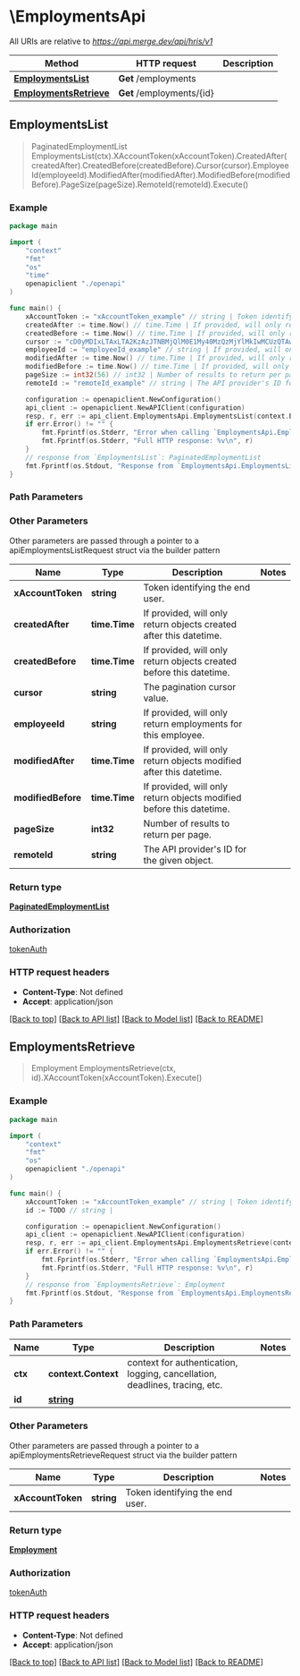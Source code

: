 # \EmploymentsApi

All URIs are relative to *https://api.merge.dev/api/hris/v1*

Method | HTTP request | Description
------------- | ------------- | -------------
[**EmploymentsList**](EmploymentsApi.md#EmploymentsList) | **Get** /employments | 
[**EmploymentsRetrieve**](EmploymentsApi.md#EmploymentsRetrieve) | **Get** /employments/{id} | 



## EmploymentsList

> PaginatedEmploymentList EmploymentsList(ctx).XAccountToken(xAccountToken).CreatedAfter(createdAfter).CreatedBefore(createdBefore).Cursor(cursor).EmployeeId(employeeId).ModifiedAfter(modifiedAfter).ModifiedBefore(modifiedBefore).PageSize(pageSize).RemoteId(remoteId).Execute()





### Example

```go
package main

import (
    "context"
    "fmt"
    "os"
    "time"
    openapiclient "./openapi"
)

func main() {
    xAccountToken := "xAccountToken_example" // string | Token identifying the end user.
    createdAfter := time.Now() // time.Time | If provided, will only return objects created after this datetime. (optional)
    createdBefore := time.Now() // time.Time | If provided, will only return objects created before this datetime. (optional)
    cursor := "cD0yMDIxLTAxLTA2KzAzJTNBMjQlM0E1My40MzQzMjYlMkIwMCUzQTAw" // string | The pagination cursor value. (optional)
    employeeId := "employeeId_example" // string | If provided, will only return employments for this employee. (optional)
    modifiedAfter := time.Now() // time.Time | If provided, will only return objects modified after this datetime. (optional)
    modifiedBefore := time.Now() // time.Time | If provided, will only return objects modified before this datetime. (optional)
    pageSize := int32(56) // int32 | Number of results to return per page. (optional)
    remoteId := "remoteId_example" // string | The API provider's ID for the given object. (optional)

    configuration := openapiclient.NewConfiguration()
    api_client := openapiclient.NewAPIClient(configuration)
    resp, r, err := api_client.EmploymentsApi.EmploymentsList(context.Background()).XAccountToken(xAccountToken).CreatedAfter(createdAfter).CreatedBefore(createdBefore).Cursor(cursor).EmployeeId(employeeId).ModifiedAfter(modifiedAfter).ModifiedBefore(modifiedBefore).PageSize(pageSize).RemoteId(remoteId).Execute()
    if err.Error() != "" {
        fmt.Fprintf(os.Stderr, "Error when calling `EmploymentsApi.EmploymentsList``: %v\n", err)
        fmt.Fprintf(os.Stderr, "Full HTTP response: %v\n", r)
    }
    // response from `EmploymentsList`: PaginatedEmploymentList
    fmt.Fprintf(os.Stdout, "Response from `EmploymentsApi.EmploymentsList`: %v\n", resp)
}
```

### Path Parameters



### Other Parameters

Other parameters are passed through a pointer to a apiEmploymentsListRequest struct via the builder pattern


Name | Type | Description  | Notes
------------- | ------------- | ------------- | -------------
 **xAccountToken** | **string** | Token identifying the end user. | 
 **createdAfter** | **time.Time** | If provided, will only return objects created after this datetime. | 
 **createdBefore** | **time.Time** | If provided, will only return objects created before this datetime. | 
 **cursor** | **string** | The pagination cursor value. | 
 **employeeId** | **string** | If provided, will only return employments for this employee. | 
 **modifiedAfter** | **time.Time** | If provided, will only return objects modified after this datetime. | 
 **modifiedBefore** | **time.Time** | If provided, will only return objects modified before this datetime. | 
 **pageSize** | **int32** | Number of results to return per page. | 
 **remoteId** | **string** | The API provider&#39;s ID for the given object. | 

### Return type

[**PaginatedEmploymentList**](PaginatedEmploymentList.md)

### Authorization

[tokenAuth](../README.md#tokenAuth)

### HTTP request headers

- **Content-Type**: Not defined
- **Accept**: application/json

[[Back to top]](#) [[Back to API list]](../README.md#documentation-for-api-endpoints)
[[Back to Model list]](../README.md#documentation-for-models)
[[Back to README]](../README.md)


## EmploymentsRetrieve

> Employment EmploymentsRetrieve(ctx, id).XAccountToken(xAccountToken).Execute()





### Example

```go
package main

import (
    "context"
    "fmt"
    "os"
    openapiclient "./openapi"
)

func main() {
    xAccountToken := "xAccountToken_example" // string | Token identifying the end user.
    id := TODO // string | 

    configuration := openapiclient.NewConfiguration()
    api_client := openapiclient.NewAPIClient(configuration)
    resp, r, err := api_client.EmploymentsApi.EmploymentsRetrieve(context.Background(), id).XAccountToken(xAccountToken).Execute()
    if err.Error() != "" {
        fmt.Fprintf(os.Stderr, "Error when calling `EmploymentsApi.EmploymentsRetrieve``: %v\n", err)
        fmt.Fprintf(os.Stderr, "Full HTTP response: %v\n", r)
    }
    // response from `EmploymentsRetrieve`: Employment
    fmt.Fprintf(os.Stdout, "Response from `EmploymentsApi.EmploymentsRetrieve`: %v\n", resp)
}
```

### Path Parameters


Name | Type | Description  | Notes
------------- | ------------- | ------------- | -------------
**ctx** | **context.Context** | context for authentication, logging, cancellation, deadlines, tracing, etc.
**id** | [**string**](.md) |  | 

### Other Parameters

Other parameters are passed through a pointer to a apiEmploymentsRetrieveRequest struct via the builder pattern


Name | Type | Description  | Notes
------------- | ------------- | ------------- | -------------
 **xAccountToken** | **string** | Token identifying the end user. | 


### Return type

[**Employment**](Employment.md)

### Authorization

[tokenAuth](../README.md#tokenAuth)

### HTTP request headers

- **Content-Type**: Not defined
- **Accept**: application/json

[[Back to top]](#) [[Back to API list]](../README.md#documentation-for-api-endpoints)
[[Back to Model list]](../README.md#documentation-for-models)
[[Back to README]](../README.md)

